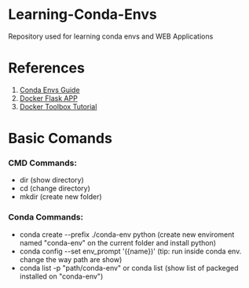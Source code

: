 # Learning-Conda-Envs
Repository used for learning conda envs and WEB Applications

# References
1.  [Conda Envs Guide](https://towardsdatascience.com/a-guide-to-conda-environments-bc6180fc533)
2.  [Docker Flask APP](https://www.youtube.com/watch?v=dVEjSmKFUVI)
3.  [Docker Toolbox Tutorial](https://devconnected.com/how-to-install-docker-on-windows-7-8-10-home-and-pro/)



# Basic Comands
### CMD Commands: 
* dir (show directory) 
* cd (change directory)
* mkdir (create new folder)

### Conda Commands: 
  * conda create --prefix ./conda-env python (create new enviroment named "conda-env" on the current folder and install python)
  * conda config --set env_prompt '({name})' (tip: run inside conda env. change the way path are show)
  * conda list -p "path/conda-env" or conda list (show list of packeged installed on "conda-env")

